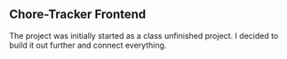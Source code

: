 ## Chore-Tracker Frontend

The project was initially started as a class unfinished project.  I decided to build it out further and connect everything.
